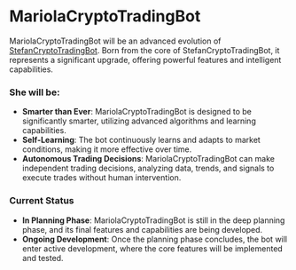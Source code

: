 # MariolaCryptoTradingBot

MariolaCryptoTradingBot will be an advanced evolution of [StefanCryptoTradingBot](https://github.com/PedroPLCode/StefanCryptoTradingBot). Born from the core of StefanCryptoTradingBot, it represents a significant upgrade, offering powerful features and intelligent capabilities. 

### She will be:
- **Smarter than Ever**: MariolaCryptoTradingBot is designed to be significantly smarter, utilizing advanced algorithms and learning capabilities.
- **Self-Learning**: The bot continuously learns and adapts to market conditions, making it more effective over time.
- **Autonomous Trading Decisions**: MariolaCryptoTradingBot can make independent trading decisions, analyzing data, trends, and signals to execute trades without human intervention.

### Current Status
- **In Planning Phase**: MariolaCryptoTradingBot is still in the deep planning phase, and its final features and capabilities are being developed.
- **Ongoing Development**: Once the planning phase concludes, the bot will enter active development, where the core features will be implemented and tested.
